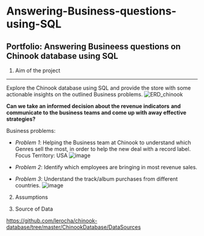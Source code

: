 # Answering-Business-questions-using-SQL

## Portfolio: Answering Busineess questions on Chinook database using SQL


1. Aim of the project
***
Explore the Chinook database using SQL and provide the store with some actionable insights on the outlined Business problems.
![ERD_chinook](https://user-images.githubusercontent.com/44321100/171297555-cb119a2a-a0d6-4e8b-85bb-34f7943ff84a.png)

**Can we take an informed decision about the revenue indicators** 
     **and communicate to the business teams and come up with away effective strategies?**


Business problems:

- *Problem 1*: Helping the Business team at Chinook to understand which Genres sell the most, in order to help the new deal with a record label. Focus Territory: USA
![image](https://user-images.githubusercontent.com/44321100/169695976-04d99ac0-e4ae-442f-a418-7363f62c8f2c.png)

- *Problem 2*: Identify which employees are bringing in most revenue sales.

- *Problem 3*: Understand the track/album purchases from different countries.
![image](https://user-images.githubusercontent.com/44321100/170893970-749fa676-ce3f-409e-8e8f-e00a5d779c2b.png)

    
2. Assumptions


3. Source of Data

https://github.com/lerocha/chinook-database/tree/master/ChinookDatabase/DataSources
